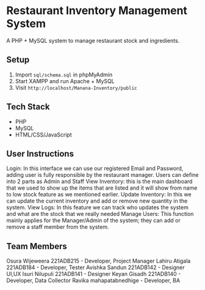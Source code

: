 # Restaurant Inventory Management System

A PHP + MySQL system to manage restaurant stock and ingredients.

## Setup
1. Import `sql/schema.sql` in phpMyAdmin
2. Start XAMPP and run Apache + MySQL
3. Visit `http://localhost/Manana-Inventory/public`

## Tech Stack
- PHP
- MySQL
- HTML/CSS/JavaScript

## User Instructions  

Login: In this interface we can use our registered Email and Password, adding user is fully responsible by the restaurant manager. Users can define into 2 parts as Admin and Staff 
View Inventory: this is the main dashboard that we used to show up the items that are listed and it will show from name to low stock feature as we mentioned earlier.
Update Inventory: In this we can update the current inventory and add or remove new quantity in the system.
View Logs: In this feature we can track who updates the system and what are the stock that we really needed 
Manage Users: This function mainly applies for the Manager/Admin of the system; they can add or remove a staff member from the system.

## Team Members
Osura Wijeweera 221ADB215 ​- Developer, Project Manager Lahiru Atigala 221ADB184​ - Developer, Tester Avishka Sandun 221ADB142​ - Designer UI,UX Isuri Nilupuli 221ADB141​ - Designer Keyan Gisadh 221ADB140​ - Developer, Data Collector Ravika mahapatabnedhige - Developer, BA
